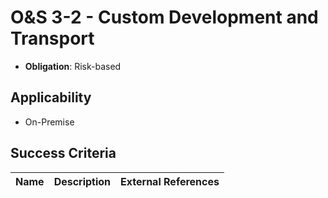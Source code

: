 # O&S 3-2 - Custom Development and Transport

- **Obligation**: Risk-based






## Applicability

- On-Premise



## Success Criteria

| Name | Description | External References |
| ----- | ---------- | ------------------- |

